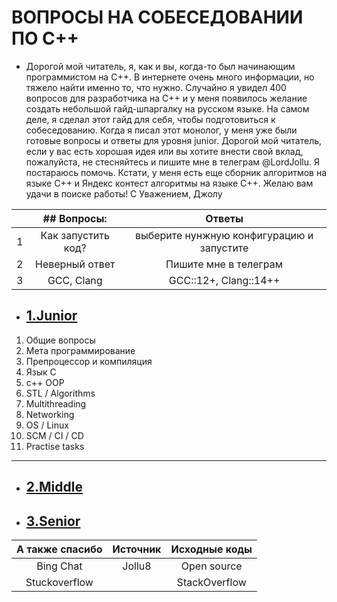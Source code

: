 # ВОПРОСЫ НА СОБЕСЕДОВАНИИ ПО С++

- Дорогой мой читатель, я, как и вы, когда-то был начинающим программистом на C++. В интернете очень много информации,
  но тяжело найти именно то, что нужно. Случайно я увидел 400 вопросов для разработчика на C++ и у меня появилось
  желание создать небольшой гайд-шпаргалку на русском языке. На самом деле, я сделал этот гайд для себя, чтобы
  подготовиться к собеседованию. Когда я писал этот монолог, у меня уже были готовые вопросы и ответы для уровня junior.
  Дорогой мой читатель, если у вас есть хорошая идея или вы хотите внести свой вклад, пожалуйста, не стесняйтесь и
  пишите мне в телеграм @LordJollu. Я постараюсь помочь. Кстати, у меня есть еще сборник алгоритмов на языке C++ и
  Яндекс контест алгоритмы на языке C++. Желаю вам удачи в поиске работы! С Уважением, Джолу


|     |    ## Вопросы:     |                  Ответы                   |
|:---:|:------------------:|:-----------------------------------------:|
|  1  | Как запустить код? | выберите нунжную конфигурацию и запустите |
|  2  |   Неверный ответ   |           Пишите мне в телеграм           |
|  3  |     GCC, Clang     |           GCC::12+, Clang::14++           |

- ## [1.Junior](./junior.md)

1. Общие вопросы
2. Мета программирование
3. Препроцессор и компиляция
4. Язык C
5. c++ OOP
6. STL / Algorithms
7. Multithreading
8. Networking
9. OS / Linux
10. SCM / CI / CD
11. Practise tasks

---

- ## [2.Middle](./middle.md)
- ## [3.Senior](./senior.md)

| А также спасибо | Источник | Исходные коды |
|:---------------:|:--------:|:-------------:|
|    Bing Chat    |  Jollu8  |  Open source  |
|  Stuckoverflow  |          | StackOverflow |



